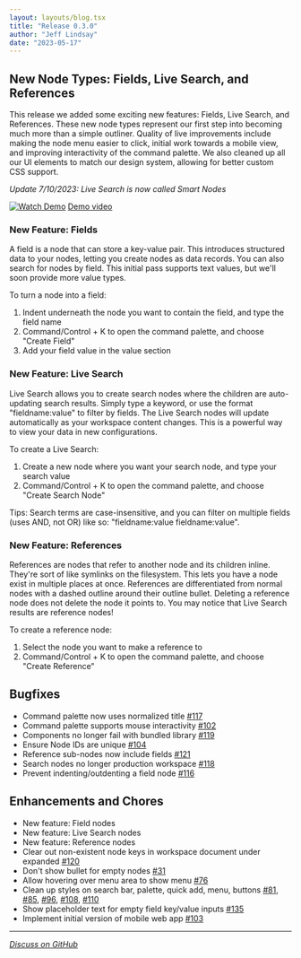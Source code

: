 ```yaml
---
layout: layouts/blog.tsx
title: "Release 0.3.0"
author: "Jeff Lindsay"
date: "2023-05-17"
---
```

## New Node Types: Fields, Live Search, and References

This release we added some exciting new features: Fields, Live Search, and References. These new node types represent our first step into becoming much more than a simple outliner. Quality of live improvements include making the node menu easier to click, initial work towards a mobile view, and improving interactivity of the command palette. We also cleaned up all our UI elements to match our design system, allowing for better custom CSS support.

*Update 7/10/2023: Live Search is now called Smart Nodes*

[![Watch Demo](http://i3.ytimg.com/vi/PjWibMkKBOE/hqdefault.jpg)](https://www.youtube.com/watch?v=PjWibMkKBOE)
[Demo video](https://www.youtube.com/watch?v=PjWibMkKBOE)

### New Feature: Fields

A field is a node that can store a key-value pair. This introduces structured data to your nodes, letting you create nodes as data records. You can also search for nodes by field. This initial pass supports text values, but we'll soon provide more value types. 

To turn a node into a field:
1. Indent underneath the node you want to contain the field, and type the field name
2. Command/Control + K to open the command palette, and choose "Create Field"
3. Add your field value in the value section

### New Feature: Live Search

Live Search allows you to create search nodes where the children are auto-updating search results. Simply type a keyword, or use the format "fieldname:value" to filter by fields. The Live Search nodes will update automatically as your workspace content changes. This is a powerful way to view your data in new configurations.

To create a Live Search:
1. Create a new node where you want your search node, and type your search value
2. Command/Control + K to open the command palette, and choose "Create Search Node"

Tips: Search terms are case-insensitive, and you can filter on multiple fields (uses AND, not OR) like so: "fieldname:value fieldname:value".

### New Feature: References

References are nodes that refer to another node and its children inline. They're sort of like symlinks on the filesystem. This lets you have a node exist in multiple places at once. References are differentiated from normal nodes with a dashed outline around their outline bullet. Deleting a reference node does not delete the node it points to. You may notice that Live Search results are reference nodes!

To create a reference node:
1. Select the node you want to make a reference to
2. Command/Control + K to open the command palette, and choose "Create Reference"

## Bugfixes
* Command palette now uses normalized title [#117](https://github.com/treehousedev/treehouse/issues/117)
* Command palette supports mouse interactivity [#102](https://github.com/treehousedev/treehouse/issues/102)
* Components no longer fail with bundled library [#119](https://github.com/treehousedev/treehouse/issues/119)
* Ensure Node IDs are unique [#104](https://github.com/treehousedev/treehouse/issues/104)
* Reference sub-nodes now include fields [#121](https://github.com/treehousedev/treehouse/issues/121)
* Search nodes no longer production workspace [#118](https://github.com/treehousedev/treehouse/issues/118)
* Prevent indenting/outdenting a field node [#116](https://github.com/treehousedev/treehouse/issues/116)

## Enhancements and Chores
* New feature: Field nodes
* New feature: Live Search nodes
* New feature: Reference nodes
* Clear out non-existent node keys in workspace document under expanded [#120](https://github.com/treehousedev/treehouse/issues/120)
* Don't show bullet for empty nodes [#31](https://github.com/treehousedev/treehouse/issues/31)
* Allow hovering over menu area to show menu [#76](https://github.com/treehousedev/treehouse/issues/76)
* Clean up styles on search bar, palette, quick add, menu, buttons [#81](https://github.com/treehousedev/treehouse/issues/81), [#85](https://github.com/treehousedev/treehouse/issues/85), [#96](https://github.com/treehousedev/treehouse/issues/96), [#108](https://github.com/treehousedev/treehouse/issues/108), [#110](https://github.com/treehousedev/treehouse/issues/110)
* Show placeholder text for empty field key/value inputs [#135](https://github.com/treehousedev/treehouse/issues/135)
* Implement initial version of mobile web app [#103](https://github.com/treehousedev/treehouse/issues/103)

---
[*Discuss on GitHub*](https://github.com/treehousedev/treehouse/discussions/156)